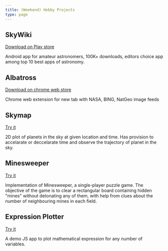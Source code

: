 ```yaml
---
title: (Weekend) Hobby Projects
type: page
---
```



## SkyWiki

[Download on Play store](https://play.google.com/store/apps/details?id=com.bluestreaklabs.skywiki&hl=en&gl=US)

Android app for amateur astronomers, 100K+ downloads, editors choice app among top 10 best apps of astronomy.



## Albatross  
[Download on chrome web store](https://chrome.google.com/webstore/detail/albatross-flaunt-your-new/ogjlfeipnjlnajllioiajlmheipalhdi)

Chrome web extension for new tab with NASA, BING, NatGeo image feeds

## Skymap
[Try it](https://www.kiranbagul.com/skymap/)

2D plot of planets in the sky at given location and time. Has provision to accelarate or deccelarate time and observe the trajectory of planet in the sky.

## Minesweeper
[Try it](https://www.kiranbagul.com/minesweeper/)

Implementation of Minesweeper, a single-player puzzle game. The objective of the game is to clear a rectangular board containing hidden "mines" without detonating any of them, with help from clues about the number of neighbouring mines in each field.

## Expression Plotter
[Try it](https://www.kiranbagul.com/visualize/)

A demo JS app to plot mathematical expression for any number of variables.







